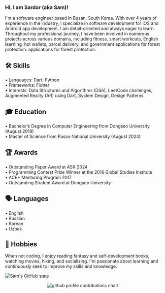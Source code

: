 ### Hi, I am Sardor (aka Sam)!
I'm a software engineer based in Busan, South Korea. With over 4 years of experience in the industry, I specialize in software development for iOS and Android app development. I am detail-oriented and always eager to learn. Throughout my professional journey, I have been involved in numerous projects across various domains, including fitness, smart workouts, English learning, hot wallets, parcel delivery, and government applications for forest protection. applications for forest protection.

## 🛠️ Skills<br/>
  <tr/>
  •	Languages: Dart, Python<br/>
	•	Frameworks: Flutter<br/>
	•	Interests: Data Structures and Algorithms (DSA), LeetCode challenges, Augmented Reality (AR) using Dart, System Design, Design Patterns<br/>

## 🎓 Education<br/>
  <tr/>
	•	Bachelor’s Degree in Computer Engineering from Dongseo University (August 2019)<br/>
	•	Master of Science from Pusan National University (August 2024)<br/>
    
##  🏆 Awards<br/>
  <tr/>
	•	Outstanding Paper Award at ASK 2024<br/>
	•	Programming Contest Prize Winner at the 2016 Global Studies Institute<br/>
	•	ACE+ Mentoring Program 2017<br/>
	•	Outstanding Student Award at Dongseo University<br/>

## 🗣️ Languages
 <tr/>
	•	English<br/>
	•	Russian<br/>
	•	Korean<br/>
	•	Uzbek<br/>
   
## 🎸 Hobbies
 <tr/>
When not coding, I enjoy reading fantasy and self-development books, watching movies, hiking, and socializing. I'm passionate about learning and continuously seek to improve my skills and knowledge.


![Sam's GitHub stats](https://github-readme-stats.vercel.app/api?username=Sardor6628&show_icons=true)

<p align="center" >
	<picture>
	  <source media="(prefers-color-scheme: dark)"  srcset="https://raw.githubusercontent.com/Sardor6628/Sardor6628/output-3d-contrib/night.svg" />
	  <source media="(prefers-color-scheme: light)" srcset="https://raw.githubusercontent.com/Sardor6628/Sardor6628/output-3d-contrib/day.svg" />
	  <img alt="github profile contributions chart"    src="https://raw.githubusercontent.com/Sardor6628/Sardor6628/output-3d-contrib/day.svg" />
	</picture>
</p>



